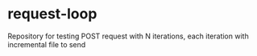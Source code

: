 # request-loop
Repository for testing POST request with N iterations, each iteration with incremental file to send
